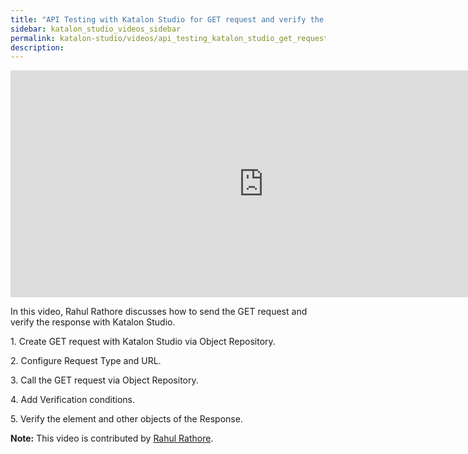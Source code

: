 ```yaml
---
title: "API Testing with Katalon Studio for GET request and verify the response"
sidebar: katalon_studio_videos_sidebar
permalink: katalon-studio/videos/api_testing_katalon_studio_get_request_verify_response.html
description:
---
```


<iframe width="809" height="363" src="https://www.youtube.com/embed/tEYxORPJWZQ?list=PLlsKgYi2Lw732Snuu4qPlkvnOykiiatKc" frameborder="0" allow="accelerometer; autoplay; clipboard-write; encrypted-media; gyroscope; picture-in-picture" allowfullscreen></iframe>

In this video, Rahul Rathore discusses how to send the GET request and verify the response with Katalon Studio.

1\. Create GET request with Katalon Studio via Object Repository.

2\. Configure Request Type and URL.

3\. Call the GET request via Object Repository.

4\. Add Verification conditions.

5\. Verify the element and other objects of the Response.

**Note:** This video is contributed by [Rahul Rathore](https://www.youtube.com/channel/UCeuu4kw1a7SRSdH7TGAn7gg).